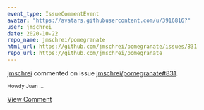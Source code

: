 ```yaml
---
event_type: IssueCommentEvent
avatar: "https://avatars.githubusercontent.com/u/3916816?"
user: jmschrei
date: 2020-10-22
repo_name: jmschrei/pomegranate
html_url: https://github.com/jmschrei/pomegranate/issues/831
repo_url: https://github.com/jmschrei/pomegranate
---
```


<a href='https://github.com/jmschrei' target='_blank'>jmschrei</a> commented on issue <a href='https://github.com/jmschrei/pomegranate/issues/831' target='_blank'>jmschrei/pomegranate#831</a>.

<small>Howdy Juan...</small>

<a href='https://github.com/jmschrei/pomegranate/issues/831' target='_blank'>View Comment</a>
